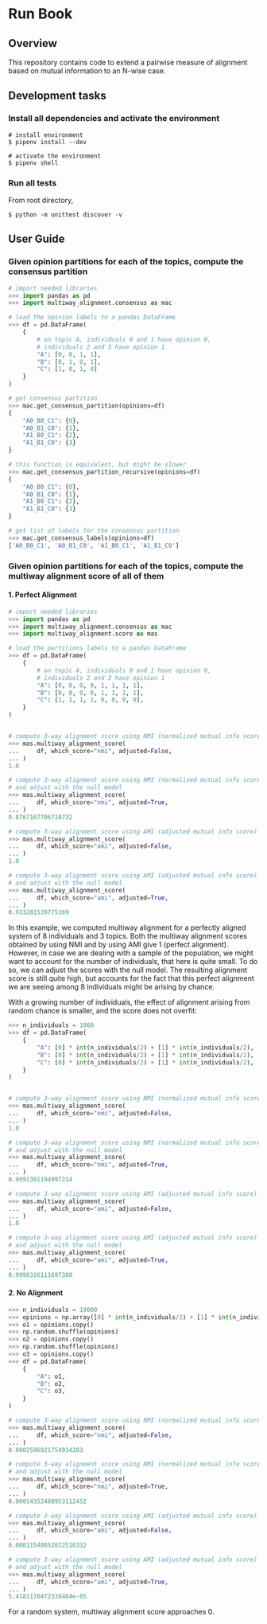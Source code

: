 # Run Book

## Overview

This repository contains code to extend a pairwise measure of alignment
based on mutual information to an N-wise case.

## Development tasks

### Install all dependencies and activate the environment

```shell
# install environment
$ pipenv install --dev

# activate the environment
$ pipenv shell
```

### Run all tests

From root directory,

```shell
$ python -m unittest discover -v
```

## User Guide

### Given opinion partitions for each of the topics, compute the consensus partition

```python
# import needed libraries
>>> import pandas as pd
>>> import multiway_alignment.consensus as mac

# load the opinion labels to a pandas DataFrame
>>> df = pd.DataFrame(
    {
        # on topic A, individuals 0 and 1 have opinion 0,
        # individuals 2 and 3 have opinion 1
        "A": [0, 0, 1, 1],
        "B": [0, 1, 0, 1],
        "C": [1, 0, 1, 0]
    }
)

# get consensus partition
>>> mac.get_consensus_partition(opinions=df)
{
    "A0_B0_C1": {0},
    "A0_B1_C0": {1},
    "A1_B0_C1": {2},
    "A1_B1_C0": {3}
}

# this function is equivalent, but might be slower
>>> mac.get_consensus_partition_recursive(opinions=df)
{
    "A0_B0_C1": {0},
    "A0_B1_C0": {1},
    "A1_B0_C1": {2},
    "A1_B1_C0": {3}
}

# get list of labels for the consensus partition
>>> mac.get_consensus_labels(opinions=df)
['A0_B0_C1', 'A0_B1_C0', 'A1_B0_C1', 'A1_B1_C0']
```

### Given opinion partitions for each of the topics, compute the multiway alignment score of all of them

#### 1. Perfect Alignment

```python
# import needed libraries
>>> import pandas as pd
>>> import multiway_alignment.consensus as mac
>>> import multiway_alignment.score as mas

# load the partitions labels to a pandas DataFrame
>>> df = pd.DataFrame(
    {
        # on topic A, individuals 0 and 1 have opinion 0,
        # individuals 2 and 3 have opinion 1
        "A": [0, 0, 0, 0, 1, 1, 1, 1],
        "B": [0, 0, 0, 0, 1, 1, 1, 1],
        "C": [1, 1, 1, 1, 0, 0, 0, 0],
    }
)


# compute 3-way alignment score using NMI (normalized mutual info score)
>>> mas.multiway_alignment_score(
...     df, which_score="nmi", adjusted=False,
... )
1.0

# compute 3-way alignment score using NMI (normalized mutual info score)
# and adjust with the null model
>>> mas.multiway_alignment_score(
...     df, which_score="nmi", adjusted=True,
... )
0.8767167706710732

# compute 3-way alignment score using AMI (adjusted mutual info score)
>>> mas.multiway_alignment_score(
...     df, which_score="ami", adjusted=False,
... )
1.0

# compute 3-way alignment score using AMI (adjusted mutual info score)
# and adjust with the null model
>>> mas.multiway_alignment_score(
...     df, which_score="ami", adjusted=True,
... )
0.933281539775369
```

In this example, we computed multiway alignment for a perfectly aligned system of 8 individuals and 3 topics.
Both the multiway alignment scores obtained by using NMI and by using AMI give 1 (perfect alignment). However, in case we are dealing with a sample of the population, we might want to account for the number of individuals, that here is quite small. To do so, we can adjust the scores with the null model. The resulting alignment score is still quite high, but accounts for the fact that this perfect alignment we are seeing among 8 individuals might be arising by chance.

With a growing number of individuals, the effect of alignment arising from random chance is smaller, and the score does not overfit:

```python
>>> n_individuals = 1000
>>> df = pd.DataFrame(
    {
        "A": [0] * int(n_individuals/2) + [1] * int(n_individuals/2),
        "B": [0] * int(n_individuals/2) + [1] * int(n_individuals/2),
        "C": [0] * int(n_individuals/2) + [1] * int(n_individuals/2),
    }
)


# compute 3-way alignment score using NMI (normalized mutual info score)
>>> mas.multiway_alignment_score(
...     df, which_score="nmi", adjusted=False,
... )
1.0

# compute 3-way alignment score using NMI (normalized mutual info score)
# and adjust with the null model
>>> mas.multiway_alignment_score(
...     df, which_score="nmi", adjusted=True,
... )
0.9991381194997214

# compute 3-way alignment score using AMI (adjusted mutual info score)
>>> mas.multiway_alignment_score(
...     df, which_score="ami", adjusted=False,
... )
1.0

# compute 3-way alignment score using AMI (adjusted mutual info score)
# and adjust with the null model
>>> mas.multiway_alignment_score(
...     df, which_score="ami", adjusted=True,
... )
0.9998316111697388
```

#### 2. No Alignment

```python
>>> n_individuals = 10000
>>> opinions = np.array([0] * int(n_individuals/2) + [1] * int(n_individuals/2))
>>> o1 = opinions.copy()
>>> np.random.shuffle(opinions)
>>> o2 = opinions.copy()
>>> np.random.shuffle(opinions)
>>> o3 = opinions.copy()
>>> df = pd.DataFrame(
    {
        "A": o1,
        "B": o2,
        "C": o3,
    }
)

# compute 3-way alignment score using NMI (normalized mutual info score)
>>> mas.multiway_alignment_score(
...     df, which_score="nmi", adjusted=False,
... )
0.0002596921754934203

# compute 3-way alignment score using NMI (normalized mutual info score)
# and adjust with the null model
>>> mas.multiway_alignment_score(
...     df, which_score="nmi", adjusted=True,
... )
0.00014352480953112452

# compute 3-way alignment score using AMI (adjusted mutual info score)
>>> mas.multiway_alignment_score(
...     df, which_score="ami", adjusted=False,
... )
0.00011540052022510332

# compute 3-way alignment score using AMI (adjusted mutual info score)
# and adjust with the null model
>>> mas.multiway_alignment_score(
...     df, which_score="ami", adjusted=True,
... )
5.4181170472338464e-05
```

For a random system, multiway alignment score approaches 0.
